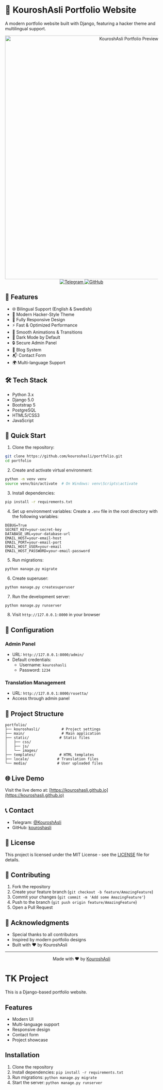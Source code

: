 # 🌟 KouroshAsli Portfolio Website

A modern portfolio website built with Django, featuring a hacker theme and multilingual support.

<div align="center">
  <img src="static/images/portfolio-preview.png" alt="KouroshAsli Portfolio Preview" width="800px">
  <br>
  <a href="https://t.me/KouroshAsli">
    <img src="https://img.shields.io/badge/Telegram-@KouroshAsli-blue?style=flat-square&logo=telegram" alt="Telegram">
  </a>
  <a href="https://github.com/kouroshasli">
    <img src="https://img.shields.io/badge/GitHub-kouroshasli-black?style=flat-square&logo=github" alt="GitHub">
  </a>
</div>

## 🚀 Features

- 🌐 Bilingual Support (English & Swedish)
- 🎨 Modern Hacker-Style Theme
- 📱 Fully Responsive Design
- ⚡ Fast & Optimized Performance
- 🔄 Smooth Animations & Transitions
- 🌙 Dark Mode by Default
- 🔒 Secure Admin Panel
- 📝 Blog System
- 📬 Contact Form
- 🌍 Multi-language Support

## 🛠️ Tech Stack

- Python 3.x
- Django 5.0
- Bootstrap 5
- PostgreSQL
- HTML5/CSS3
- JavaScript

## 🚀 Quick Start

1. Clone the repository:
```bash
git clone https://github.com/kouroshasli/portfolio.git
cd portfolio
```

2. Create and activate virtual environment:
```bash
python -m venv venv
source venv/bin/activate  # On Windows: venv\Scripts\activate
```

3. Install dependencies:
```bash
pip install -r requirements.txt
```

4. Set up environment variables:
Create a `.env` file in the root directory with the following variables:
```
DEBUG=True
SECRET_KEY=your-secret-key
DATABASE_URL=your-database-url
EMAIL_HOST=your-email-host
EMAIL_PORT=your-email-port
EMAIL_HOST_USER=your-email
EMAIL_HOST_PASSWORD=your-email-password
```

5. Run migrations:
```bash
python manage.py migrate
```

6. Create superuser:
```bash
python manage.py createsuperuser
```

7. Run the development server:
```bash
python manage.py runserver
```

8. Visit `http://127.0.0.1:8000` in your browser

## 🔧 Configuration

### Admin Panel
- URL: `http://127.0.0.1:8000/admin/`
- Default credentials:
  - Username: `kouroshasli`
  - Password: `1234`

### Translation Management
- URL: `http://127.0.0.1:8000/rosetta/`
- Access through admin panel

## 📁 Project Structure

```
portfolio/
├── kouroshasli/          # Project settings
├── main/                 # Main application
├── static/              # Static files
│   ├── css/
│   ├── js/
│   └── images/
├── templates/           # HTML templates
├── locale/             # Translation files
└── media/              # User uploaded files
```

## 🌐 Live Demo

Visit the live demo at: [https://kouroshasli.github.io](https://kouroshasli.github.io)

## 📞 Contact

- Telegram: [@KouroshAsli](https://t.me/KouroshAsli)
- GitHub: [kouroshasli](https://github.com/kouroshasli)

## 📝 License

This project is licensed under the MIT License - see the [LICENSE](LICENSE) file for details.

## 🤝 Contributing

1. Fork the repository
2. Create your feature branch (`git checkout -b feature/AmazingFeature`)
3. Commit your changes (`git commit -m 'Add some AmazingFeature'`)
4. Push to the branch (`git push origin feature/AmazingFeature`)
5. Open a Pull Request

## 🙏 Acknowledgments

- Special thanks to all contributors
- Inspired by modern portfolio designs
- Built with ❤️ by KouroshAsli

---

<div align="center">
  Made with ❤️ by <a href="https://t.me/KouroshAsli">KouroshAsli</a>
</div>

# TK Project

This is a Django-based portfolio website.

## Features
- Modern UI
- Multi-language support
- Responsive design
- Contact form
- Project showcase

## Installation
1. Clone the repository
2. Install dependencies: `pip install -r requirements.txt`
3. Run migrations: `python manage.py migrate`
4. Start the server: `python manage.py runserver` 